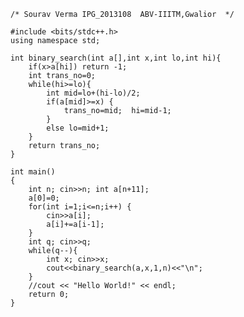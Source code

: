 <pre><code>/* Sourav Verma IPG_2013108  ABV-IIITM,Gwalior  */

#include &lt;bits/stdc++.h&gt;
using namespace std;

int binary_search(int a[],int x,int lo,int hi){
    if(x&gt;a[hi]) return -1;
    int trans_no=0;
    while(hi&gt;=lo){
        int mid=lo+(hi-lo)/2;
        if(a[mid]&gt;=x) {
            trans_no=mid;  hi=mid-1;
        }
        else lo=mid+1;
    }
    return trans_no;
}

int main()
{
    int n; cin&gt;&gt;n; int a[n+11];
    a[0]=0;
    for(int i=1;i&lt;=n;i++) {
        cin&gt;&gt;a[i];
        a[i]+=a[i-1];
    }
    int q; cin&gt;&gt;q;
    while(q--){
        int x; cin&gt;&gt;x;
        cout&lt;&lt;binary_search(a,x,1,n)&lt;&lt;"\n";
    }
    //cout &lt;&lt; "Hello World!" &lt;&lt; endl;
    return 0;
}</code></pre>